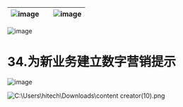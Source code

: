 | ![image](d2d_images/chapter_title_corner_decoration_left.png) |  | ![image](d2d_images/chapter_title_corner_decoration_right.png) |
| --- | --- | --- |

![image](d2d_images/chapter_title_above.png)

# 34.为新业务建立数字营销提示

![image](d2d_images/chapter_title_below.png)

![C:\Users\hitech\Downloads\content creator(10).png](d2d_images/image005.png)
